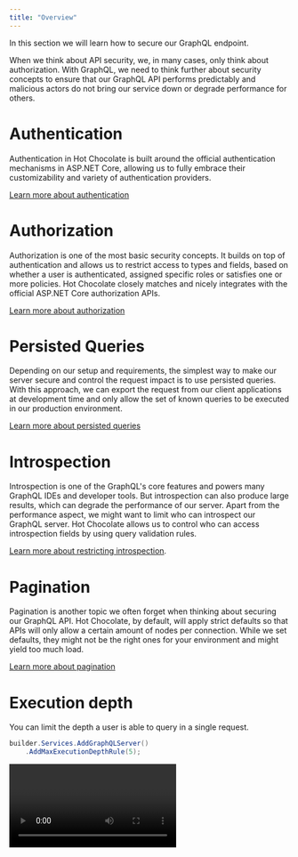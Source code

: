 ```yaml
---
title: "Overview"
---
```


In this section we will learn how to secure our GraphQL endpoint.

When we think about API security, we, in many cases, only think about authorization. With GraphQL, we need to think further about security concepts to ensure that our GraphQL API performs predictably and malicious actors do not bring our service down or degrade performance for others.

# Authentication

Authentication in Hot Chocolate is built around the official authentication mechanisms in ASP.NET Core, allowing us to fully embrace their customizability and variety of authentication providers.

[Learn more about authentication](/docs/hotchocolate/v13/security/authentication)

# Authorization

Authorization is one of the most basic security concepts. It builds on top of authentication and allows us to restrict access to types and fields, based on whether a user is authenticated, assigned specific roles or satisfies one or more policies. Hot Chocolate closely matches and nicely integrates with the official ASP.NET Core authorization APIs.

[Learn more about authorization](/docs/hotchocolate/v13/security/authorization)

# Persisted Queries

Depending on our setup and requirements, the simplest way to make our server secure and control the request impact is to use persisted queries. With this approach, we can export the request from our client applications at development time and only allow the set of known queries to be executed in our production environment.

[Learn more about persisted queries](/docs/hotchocolate/v13/performance/persisted-queries)

# Introspection

Introspection is one of the GraphQL's core features and powers many GraphQL IDEs and developer tools. But introspection can also produce large results, which can degrade the performance of our server. Apart from the performance aspect, we might want to limit who can introspect our GraphQL server. Hot Chocolate allows us to control who can access introspection fields by using query validation rules.

[Learn more about restricting introspection](/docs/hotchocolate/v13/server/introspection#disabling-introspection).

# Pagination

Pagination is another topic we often forget when thinking about securing our GraphQL API. Hot Chocolate, by default, will apply strict defaults so that APIs will only allow a certain amount of nodes per connection. While we set defaults, they might not be the right ones for your environment and might yield too much load.

[Learn more about pagination](/docs/hotchocolate/v13/fetching-data/pagination)

# Execution depth

You can limit the depth a user is able to query in a single request.

```csharp
builder.Services.AddGraphQLServer()
    .AddMaxExecutionDepthRule(5);
```

<Video videoId="PYZSSlVCuJc" />

# Execution timeout

The execution of a GraphQL request is automatically aborted after 30 seconds to prevent long-running queries affecting the performance of your GraphQL server.

This default can be overriden as shown below:

```csharp
builder.Services.AddGraphQLServer()
    .ModifyRequestOptions(o =>
    {
        o.ExecutionTimeout = TimeSpan.FromSeconds(60);
    });
```

The `ExecutionTimeout` is not honored, if a debugger is attached.

# Validation error limit

To protect against malicious queries that intentionally craft payloads, which would generate a large number of validation errors, Hot Chocolate limits the number of validation errors to 5 per default. As soon as the execution engine tries to produce a 6th validation error, the validation process is aborted and the previous 5 errors are returned.

The maximum number of validation errors can be overriden as shown below:

```csharp
builder.Services.AddGraphQLServer()
    .SetMaxAllowedValidationErrors(10);
```

# Nodes batch size

When building a [Relay.js compliant schema](/docs/hotchocolate/v13/defining-a-schema/relay#global-object-identification), our server also exposes a `nodes(ids: [ID])` field besides the `node(id: ID)` field, required by the Relay specification. This `nodes` field allows users to fetch multiple nodes at once. An attacker could exploit this and attempt to fetch a large quantity of nodes to degrade the performance of your GraphQL server. To prevent this, we limit the number of nodes that can be requested to 10.

You can change this default to suite the needs of your applciation as shown below:

```csharp
builder.Services.AddGraphQLServer()
    .ModifyOptions(o => o.MaxAllowedNodeBatchSize = 1);
```

# Operation complexity

With technologies like REST, it was easy to scale servers and measure the impact of a single request on our server infrastructure. With GraphQL, we need to do a bit more to enforce that requests have a consistent impact on our servers. Hot Chocolate can track the cost of fields and deny the execution of requests that exceed the allowed impact on our system.

[Learn more about the operation complexity analyzer](/docs/hotchocolate/v13/security/operation-complexity).

# FIPS compliance

Per default Hot Chocolate uses MD5 to create a unique document hash. Since MD5 is not FIPS compliant, this might lead to issues, if you are trying to run Hot Chocolate on a device that is in FIPS compliance mode.

Fortunately, we offer the option to use the FIPS compliant SHA256 hashing algorithm to create document hashes.

```csharp
builder.Services.AddSha256DocumentHashProvider();
```

[Learn more about document hashing providers](/docs/hotchocolate/v13/performance/persisted-queries#hashing-algorithms)
